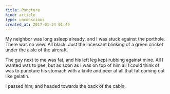 ```yaml
---
title: Puncture
kind: article
type: unconscious
created_at: 2017-01-24 01:49
---
```


My neighbor was long asleep already, and I was stuck against the  porthole. There was no view. All black. Just the incessant blinking of a green cricket under the aisle of the aircraft.

The guy next to me was fat, and his left leg kept rubbing against mine. All I wanted was to pee, but as soon as I was on top of him all I could think of was to puncture his stomach with a knife and peer at all that fat coming out like gelatin.

I passed him, and headed towards the back of the cabin.